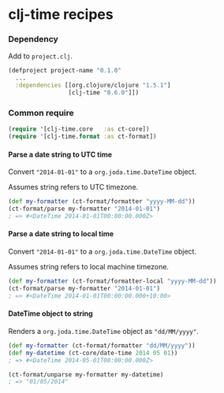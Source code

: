 # clj-time recipes

### Dependency

Add to ```project.clj```.

```clojure
(defproject project-name "0.1.0"
  ...
  :dependencies [[org.clojure/clojure "1.5.1"]
                 [clj-time "0.6.0"]])
```

### Common require
```clojure
(require '[clj-time.core   :as ct-core])
(require '[clj-time.format :as ct-format])
```

#### Parse a date string to UTC time

Convert ```"2014-01-01"``` to a ```org.joda.time.DateTime``` object.

Assumes string refers to UTC timezone.

```clojure
(def my-formatter (ct-format/formatter "yyyy-MM-dd"))
(ct-format/parse my-formatter "2014-01-01")
; => #<DateTime 2014-01-01T00:00:00.000Z>
```
#### Parse a date string to local time
Convert ```"2014-01-01"``` to a ```org.joda.time.DateTime``` object.

Assumes string refers to local machine timezone.

```clojure
(def my-formatter (ct-format/formatter-local "yyyy-MM-dd"))
(ct-format/parse my-formatter "2014-01-01")
; => #<DateTime 2014-01-01T00:00:00.000+10:00>
```

#### DateTime object to string

Renders a ```org.joda.time.DateTime``` object as ```"dd/MM/yyyy"```.

```clojure
(def my-formatter (ct-format/formatter "dd/MM/yyyy"))
(def my-datetime (ct-core/date-time 2014 05 01)) 
; => #<DateTime 2014-05-01T00:00:00.000Z>

(ct-format/unparse my-formatter my-datetime)
; => "01/05/2014"
```

